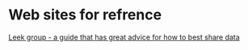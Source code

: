 # Web sites for refrence
[Leek group - a guide that has great advice for how to best share data](https://github.com/jtleek/datasharing)
